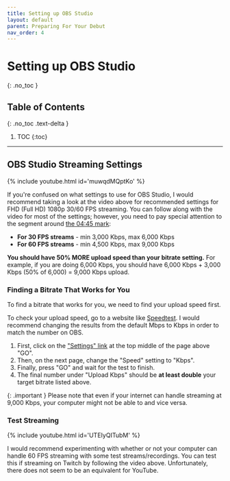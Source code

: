 ```yaml
---
title: Setting up OBS Studio
layout: default
parent: Preparing For Your Debut
nav_order: 4
---
```


# Setting up OBS Studio
{: .no_toc }

## Table of Contents
{: .no_toc .text-delta }

1. TOC
{:toc}

-----

## OBS Studio Streaming Settings

{% include youtube.html id='muwqdMQptKo' %}

If you're confused on what settings to use for OBS Studio, I would recommend taking a look at the video above for recommended settings for FHD (Full HD) 1080p 30/60 FPS streaming. You can follow along with the video for most of the settings; however, you need to pay special attention to the segment around [the 04:45 mark](https://www.youtube.com/watch?v=muwqdMQptKo&t=285s):

* **For 30 FPS streams** - min 3,000 Kbps, max 6,000 Kbps
* **For 60 FPS streams** - min 4,500 Kbps, max 9,000 Kbps

**You should have 50% MORE upload speed than your bitrate setting.** For example, if you are doing 6,000 Kbps, you should have 6,000 Kbps + 3,000 Kbps (50% of 6,000) = 9,000 Kbps upload.

### Finding a Bitrate That Works for You

To find a bitrate that works for you, we need to find your upload speed first.

To check your upload speed, go to a website like [Speedtest](https://www.speedtest.net/). I would recommend changing the results from the default Mbps to Kbps in order to match the number on OBS.

1. First, click on the ["Settings" link](https://www.speedtest.net/settings) at the top middle of the page above "GO".
2. Then, on the next page, change the "Speed" setting to "Kbps".
3. Finally, press "GO" and wait for the test to finish.
4. The final number under "Upload Kbps" should be **at least double** your target bitrate listed above.

{: .important }
Please note that even if your internet can handle streaming at 9,000 Kbps, your computer might not be able to and vice versa.

### Test Streaming

{% include youtube.html id='UTEIyQITubM' %}

I would recommend experimenting with whether or not your computer can handle 60 FPS streaming with some test streams/recordings. You can test this if streaming on Twitch by following the video above. Unfortunately, there does not seem to be an equivalent for YouTube.
